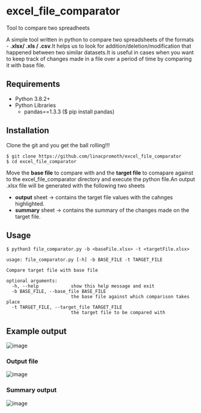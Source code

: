 # excel_file_comparator
Tool to compare two spreadheets

A simple tool written in python to compare two spreadsheets of the formats - **.xlsx/ .xls / .csv**.It helps us to look for addition/deletion/modification that happened between two similar datasets.It is useful in cases when you want to keep track of changes made in a file over a period of time by comparing it with base file.

## Requirements
* Python 3.8.2+
* Python Libraries
    * pandas==1.3.3 ($ pip install pandas)

## Installation
Clone the git and you get the ball rolling!!!
```
$ git clone https://github.com/linacpromoth/excel_file_comparator
$ cd excel_file_comparator
```
Move the **base file** to compare with and the **target file** to comapare against to the excel_file_comparator directory and execute the python file.An output .xlsx file will be generated with the following two sheets
- **output** sheet -> contains the target file values with the cahnges highlighted.
- **summary** sheet -> contains the summary of the changes made on the target file.  

  
## Usage
```
$ python3 file_comparator.py -b <baseFile.xlsx> -t <targetFile.xlsx>

usage: file_comparator.py [-h] -b BASE_FILE -t TARGET_FILE

Compare target file with base file

optional arguments:
  -h, --help            show this help message and exit
  -b BASE_FILE, --base_file BASE_FILE
                        the base file against which comparison takes place
  -t TARGET_FILE, --target_file TARGET_FILE
                        the target file to be compared with
```
## Example output
![image](https://user-images.githubusercontent.com/98702521/151831926-d5cbdb2f-248a-4099-8a29-169134ce71c8.png)

### Output file 
![image](https://user-images.githubusercontent.com/98702521/151830841-dbaf8b47-0198-4634-bc40-c0b87048f002.png)

### Summary output
![image](https://user-images.githubusercontent.com/98702521/151830963-734b04b4-b211-46f9-baa6-9e7f8bb43cf2.png)


